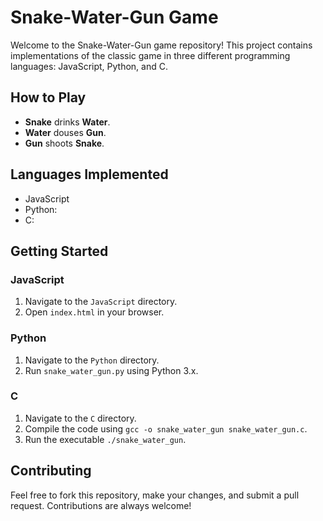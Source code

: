 # Snake-Water-Gun Game

Welcome to the Snake-Water-Gun game repository! This project contains implementations of the classic game in three different programming languages: JavaScript, Python, and C.

## How to Play
- **Snake** drinks **Water**.
- **Water** douses **Gun**.
- **Gun** shoots **Snake**.

## Languages Implemented
- JavaScript
- Python: 
- C:

## Getting Started

### JavaScript
1. Navigate to the `JavaScript` directory.
2. Open `index.html` in your browser.

### Python
1. Navigate to the `Python` directory.
2. Run `snake_water_gun.py` using Python 3.x.

### C
1. Navigate to the `C` directory.
2. Compile the code using `gcc -o snake_water_gun snake_water_gun.c`.
3. Run the executable `./snake_water_gun`.

## Contributing
Feel free to fork this repository, make your changes, and submit a pull request. Contributions are always welcome!
